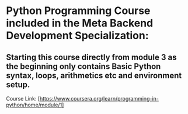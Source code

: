 # Python Programming Course included in the Meta Backend Development Specialization:

## Starting this course directly from module 3 as the beginning only contains Basic Python syntax, loops, arithmetics etc and environment setup.

Course Link: [https://www.coursera.org/learn/programming-in-python/home/module/1]

